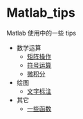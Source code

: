 # Matlab_tips

 Matlab 使用中的一些 tips

- 数学运算
  + [矩阵操作](数学运算/矩阵操作.md)
  + [符号运算](数学运算/符号运算.md)
  + [微积分](数学运算/微积分.md)
- 绘图
  + [文字标注](绘图/文字标注.md)
- 其它
  + [一些函数](其它/一些函数.md)
